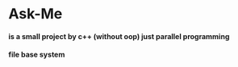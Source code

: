 # Ask-Me
#### is a small project by c++ (without oop) just parallel programming 
#### file base system 
